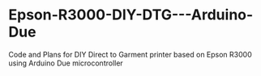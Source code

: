 # Epson-R3000-DIY-DTG---Arduino-Due
Code and Plans for DIY Direct to Garment printer based on Epson R3000 using Arduino Due microcontroller

